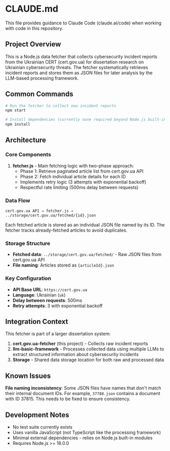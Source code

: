 # CLAUDE.md

This file provides guidance to Claude Code (claude.ai/code) when working with code in this repository.

## Project Overview

This is a Node.js data fetcher that collects cybersecurity incident reports from the Ukrainian CERT (cert.gov.ua) for dissertation research on Ukrainian cybersecurity threats. The fetcher systematically retrieves incident reports and stores them as JSON files for later analysis by the LLM-based processing framework.

## Common Commands

```bash
# Run the fetcher to collect new incident reports
npm start

# Install dependencies (currently none required beyond Node.js built-ins)
npm install
```

## Architecture

### Core Components

1. **fetcher.js** - Main fetching logic with two-phase approach:
   - Phase 1: Retrieve paginated article list from cert.gov.ua API
   - Phase 2: Fetch individual article details for each ID
   - Implements retry logic (3 attempts with exponential backoff)
   - Respectful rate limiting (500ms delay between requests)

### Data Flow

```
cert.gov.ua API → fetcher.js → ../storage/cert.gov.ua/fetched/{id}.json
```

Each fetched article is stored as an individual JSON file named by its ID. The fetcher tracks already-fetched articles to avoid duplicates.

### Storage Structure

- **Fetched data**: `../storage/cert.gov.ua/fetched/` - Raw JSON files from cert.gov.ua API
- **File naming**: Articles stored as `{articleId}.json`

### Key Configuration

- **API Base URL**: `https://cert.gov.ua`
- **Language**: Ukrainian (`uk`)
- **Delay between requests**: 500ms
- **Retry attempts**: 3 with exponential backoff

## Integration Context

This fetcher is part of a larger dissertation system:

1. **cert.gov.ua-fetcher** (this project) - Collects raw incident reports
2. **llm-basic-framework** - Processes collected data using multiple LLMs to extract structured information about cybersecurity incidents
3. **Storage** - Shared data storage location for both raw and processed data

## Known Issues

**File naming inconsistency**: Some JSON files have names that don't match their internal document IDs. For example, `37788.json` contains a document with ID 37815. This needs to be fixed to ensure consistency.

## Development Notes

- No test suite currently exists
- Uses vanilla JavaScript (not TypeScript like the processing framework)
- Minimal external dependencies - relies on Node.js built-in modules
- Requires Node.js >= 18.0.0